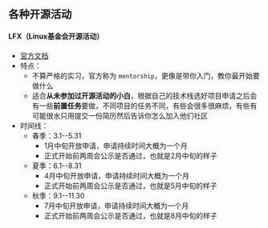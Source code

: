 ## 各种开源活动
#### LFX（Linux基金会开源活动）
* [官方文档](https://docs.linuxfoundation.org/lfx/mentorship)
* 特点：
    * 不算严格的实习，官方称为 `mentorship`，更像是带你入门，教你最开始要做什么
    * 适合**从未参加过开源活动的小白**，根据自己的技术栈选好项目申请之后会有一些**前置任务**要做，不同项目的任务不同，有些会很多很麻烦，有些有可能很水只用提交一份简历然后告诉你怎么加入他们社区
* 时间线：
    * 春季：3.1--5.31
        * 1月中旬开放申请，申请持续时间大概为一个月
        * 正式开始前两周会公示是否通过，也就是2月中旬的样子
    * 夏季：6.1--8.31
        * 4月中旬开放申请，申请持续时间大概为一个月
        * 正式开始前两周会公示是否通过，也就是5月中旬的样子
    * 秋季：9.1--11.30
        * 7月中旬开放申请，申请持续时间大概为一个月
        * 正式开始前两周会公示是否通过，也就是8月中旬的样子